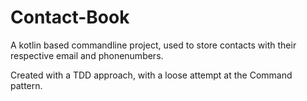 # Contact-Book

A kotlin based commandline project, used to store contacts with their respective email and phonenumbers.

Created with a TDD approach, with a loose attempt at the Command pattern.
